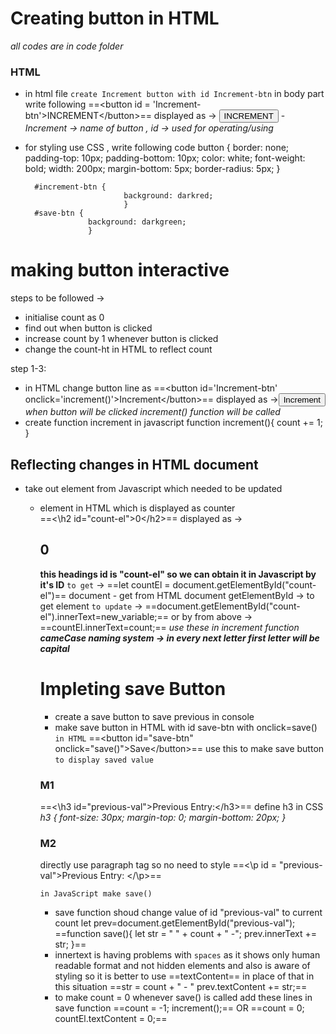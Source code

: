 # Creating button in HTML
*all codes are in code folder*
### HTML  
- in html file `create Increment button with id Increment-btn`
  	in body part write following
		==\<button id = 'Increment-btn'>INCREMENT<\/button>==
		displayed as -> <button id = 'Increment-btn'>INCREMENT</button>
		- *Increment -> name of button  , id -> used for operating/using*	
- for styling use CSS , write following code
		button {
					border: none; 
					padding-top: 10px;
					padding-bottom: 10px;
					color: white;
					font-weight: bold;
					width: 200px;
					margin-bottom: 5px;
					border-radius: 5px;
				}
				
		#increment-btn {
							background: darkred;
							}
		#save-btn {
					background: darkgreen;
					}

					
# making button interactive
steps to be followed ->
- initialise count as 0
- find out when button is clicked
- increase count by 1 whenever button is clicked
- change the count-ht in HTML to reflect count

step 1-3:
- in HTML change button line as
	==\<button id='Increment-btn' onclick='increment()'>Increment<\/button>==
	displayed as -><button id='Increment-btn' onclick='increment()'>Increment</button>
 			*when button will be clicked increment() function will be called*
- create function increment in javascript
	function increment(){
	count += 1;
	}
	


## Reflecting changes in HTML document
- take out element from Javascript which needed to be updated
    - element in HTML which is displayed as counter  
    	==<\h2 id="count-el">0<\/h2>==
		displayed as -> <h2 id="count-el">0</h2> **this headings id is "count-el" so we can obtain it in Javascript by it's ID**
		`to get` -> ==let countEl = document.getElementById("count-el")==
		document - get from HTML document
		getElementById -> to get element
		`to update` -> ==document.getElementById("count-el").innerText=new_variable;==
				or by from above -> ==countEl.innerText=count;==
		*use these in increment function*		
		***cameCase naming system -> in every next letter first letter will be capital***
		
		# Impleting save Button
		- create a save button to save previous in console
		- make save button in HTML with id save-btn with onclick=save()
		`in HTML` 
		==\<button id="save-btn" onclick="save()">Save<\/button>==
		use this to make save button 
		`to display saved value`
		### M1
		==<\h3 id="previous-val">Previous Entry:<\/h3>==
		define h3 in CSS
		*h3 {
				font-size: 30px;
				margin-top: 0;
				margin-bottom: 20px;
			}*
		### M2
		directly use paragraph tag so no need to style
		==<\p id = "previous-val">Previous Entry: </\p>==
		
		`in JavaScript make save()`
		- save function shoud change value of id "previous-val" to current count
		let prev=document.getElementById("previous-val");
		==function save(){
							let str = " " + count + " -";
							prev.innerText += str;
							}==
		- innertext is having problems with `spaces`  as it shows only human readable format and not hidden elements and also is aware of styling so it is better to use ==textContent== in place of that in this situation
		==str = count + " - " 
		prev.textContent += str;==
		- to make count = 0 whenever save() is called add these lines in save function
		==count = -1;
			increment();==
			OR
			==count = 0;
				countEl.textContent = 0;==
		
		
		